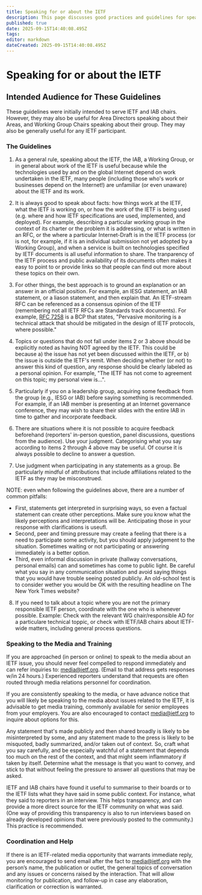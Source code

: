 ```yaml
---
title: Speaking for or about the IETF
description: This page discusses good practices and guidelines for speaking for or about the IETF: How we should represent the IETF's position on a topic when asked about it, or writing about it in blogs, speaking on panels, and making presentations.
published: true
date: 2025-09-15T14:40:08.495Z
tags: 
editor: markdown
dateCreated: 2025-09-15T14:40:08.495Z
---
```


# Speaking for or about the IETF

## Intended Audience for These Guidelines 

These guidelines were initially intended to serve IETF and IAB chairs. However, they may also be useful for Area Directors speaking about their Areas, and Working Group Chairs speaking about their group. They may also be generally useful for any IETF participant.

### The Guidelines 

1. As a general rule, speaking about the IETF, the IAB, a Working Group, or in general about work of the IETF is useful because while the technologies used by and on the global Internet depend on work undertaken in the IETF, many people (including those who's work or businesses depend on the Internet!) are unfamiliar (or even unaware) about the IETF and its work.

2. It is always good to speak about facts: how things work at the IETF, what the IETF is working on, or how the work of the IETF is being used (e.g. where and how IETF specifications are used, implemented, and deployed). For example, describing a particular working group in the context of its charter or the problem it is addressing, or what is written in an RFC, or the where a particular Internet-Draft is in the IETF process (or is not, for example, if it is an individual submission not yet adopted by a Working Group), and when a service is built on technologies specified by IETF documents is all useful information to share. The tranparency of the IETF process and public availability of its documents often makes it easy to point to or provide links so that people can find out more about these topics on their own.

3. For other things, the best approach is to ground an explanation or an answer in an official position. For example, an IESG statement, an IAB statement, or a liason statement, and then explain that. An IETF-stream RFC can be referenced as a consensus opinion of the IETF (remembering not all IETF RFCs are Standards track documents). For example, [RFC 7258](https://www.rfc-editor.org/rfc/rfc7258.html) is a BCP that states, "Pervasive monitoring is a technical attack that should be mitigated in the design of IETF protocols, where possible."

4. Topics or questions that do not fall under items 2 or 3 above should be explicitly noted as having NOT agreed by the IETF. This could be because a) the issue has not yet been discussed within the IETF, or b) the issue is outside the IETF's remit. When deciding whether (or not) to answer this kind of question, any response should be clearly labeled as a personal opinion. For example, "The IETF has not come to agreement on this topic; my personal view is...".

5. Particularly if you on a leadership group, acquiring some feedback from the group (e.g., IESG or IAB) before saying something is recommended. For example, if an IAB member is presenting at an Internet governance conference, they may wish to share their slides with the entire IAB in time to gather and incorporate feedback.

6. There are situations where it is not possible to acquire feedback beforehand (reporters' in-person question, panel discussions, questions from the audience). Use your judgment. Categorising what you say according to items 2 through 4 above may be useful. Of course it is always possible to decline to answer a question.

7. Use judgment when participating in any statements as a group. Be particularly mindful of attributions that include affiliations related to the IETF as they may be misconstrued.

NOTE: even when following the guidelines above, there are a number of common pitfalls:
+ First, statements get interpreted in surprising ways, so even a factual statement can create other perceptions. Make sure you know what the likely perceptions and interpretations will be. Anticipating those in your response with clarifications is useufl.
+ Second, peer and timing pressure may create a feeling that there is a need to participate some activity, but you should apply judgement to the situation. Sometimes waiting or not participating or answering immediately is a better option.
+ Third, even informal discussion in private (hallway conversations, personal emails) can and sometimes has come to public light. Be careful what you say in any communication situation and avoid saying things that you would have trouble seeing posted publicly. An old-school test is to consider wether you would be OK with the resulting headline on The New York Times website?

8. If you need to talk about a topic where you are not the primary responsible IETF person, coordinate with the one who is whenever possible. Example: Check with the relevant WG chair/responsible AD for a particulare technical toppic, or check with IETF/IAB chairs about IETF-wide matters, including general process questions.

### Speaking to the Media and Training 

If you are approached (in person or online) to speak to the media about an IETF issue, you should never feel compelled to respond immediately and can refer inquiries to: media@ietf.org. (Email to that address gets responses w/in 24 hours.) Experienced reporters understand that requests are often routed through media relations personnel for coordination.

If you are consistently speaking to the media, or have advance notice that you will likely be speaking to the media about issues related to the IETF, it is advisable to get media training, commonly available for senior employees from your employers. You are also encouraged to contact media@ietf.org to inquire about options for this.

Any statement that's made publicly and then shared broadly is likely to be misinterpreted by some, and any statement made to the press is likely to be misquoted, badly summarized, and/or taken out of context. So, craft what you say carefully, and be especially watchful of a statement that depends too much on the rest of the context, and that might seem inflammatory if taken by itself. Determine what the message is that you want to convey, and stick to that without feeling the pressure to answer all questions that may be asked.

IETF and IAB chairs have found it useful to summarise to their boards or to the IETF lists what they have said in some public context. For instance, what they said to reporters in an interview. This helps transparency, and can provide a more direct source for the IETF community on what was said. (One way of providing this transparency is also to run interviews based on already developed opinions that were previously posted to the community.) This practice is recommended.

### Coordination and Help 

If there is an IETF-related media opportunity that warrants immediate reply, you are encouraged to send email after the fact to media@ietf.org with the person’s name, the publication or outlet, the general topics of conversation and any issues or concerns raised by the interaction. That will allow monitoring for publication, and follow-up in case any elaboration, clarification or correction is warranted.
